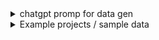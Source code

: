<details>
<summary>
chatgpt promp for data gen
</summary>

for "creator" and "collaborators" use "ids" array
for "name" and "description" use a random project name
for "keywords" use keywords array
for "researchFields" use researchFields array
for "status" use one from status array
for "sponsors" use 1 or 2 from sponsors array
for "geographicScope" use one from geographicScope array
for "participantsAge" use 1 or 2 from participantsAge array
for "goals" create 1 or 2 goals
for "participationTasks" use some element from participationTasks
for "email" use one from emails array
for "startDate" and "createdAt" and "updatedAt" they're of type Date, use random Date

ids: ["651db18215be300c97adcafa","651c66942574e9ebd849127a","651c64876e82d22911542860"]

emails: ["test@test.com","Khellowz@gmail.com","badrahsein@gmail.com"]

keywords: ['skywarn','weather','flood','tornado','thunderstorm','typhoon','snow','ice','wind','damage','storm','noaa','nws','training','meteorology','water quality','dissolved oxygen','salinity']

researchFields: ['climate and weather','chemistry','ecology and environment','nature and outdoors','ocean/water and marine','animals','ecology and environment','astronomy and space','birds','computers and technology','disaster response','geology and earth science','geography','climate and weather','computers and technology','ocean/water and marine','science policy','geology and earth science','biology','health and medicine']

participantsAge: ['seniors','families','elementary school children','teens','targeted group','adults','middle school children','other','general public',]

participationTasks: ['audio video recording','identification','learning','measurement','observation','photography','sample analysis','site selection description','specimen sample collection','data entry','annotation','classification tagging','finding entities','geolocation',]

status: ['active','active_seasonal','inactive','completed','hiatus','pending',]

sponsors: ['NOAA','US','EPA','NASA','BLM','USFS','USGS','NSF','NPS','SI','DOI','NARA']

geographicScope: ['national','florida','alaska','international','world','georgia','u.s.','antarctic peninsula','idaho','rocky mountain national park','global']

</details>

<details>
<summary>
Example projects / sample data
</summary>
[
{
"creator": "651db18215be300c97adcafa",
"collaborators": ["651c66942574e9ebd849127a"],
"name": "Project Alpha",
"description": "A research on climatic conditions.",
"keywords": ["skywarn", "weather", "flood"],
"researchFields": ["climate and weather", "chemistry"],
"status": "active",
"sponsors": ["NOAA", "US"],
"geographicScope": "national",
"participantsAge": ["seniors", "families"],
"goals": ["Improve weather prediction", "Study flood impacts"],
"participationTasks": ["audio video recording", "observation"],
"email": "test@test.com",
"startDate": "2023-05-05T12:00:00.000Z",
"createdAt": "2023-05-01T12:00:00.000Z",
"updatedAt": "2023-05-10T12:00:00.000Z"
},
{
"creator": "651c66942574e9ebd849127a",
"collaborators": ["651c64876e82d22911542860"],
"name": "Project Beta",
"description": "Exploration of marine life.",
"keywords": ["snow", "water quality", "salinity"],
"researchFields": ["ocean/water and marine", "animals"],
"status": "completed",
"sponsors": ["EPA"],
"geographicScope": "international",
"participantsAge": ["teens", "adults"],
"goals": ["Document marine species", "Study water quality"],
"participationTasks": ["measurement", "sample analysis"],
"email": "Khellowz@gmail.com",
"startDate": "2023-03-10T12:00:00.000Z",
"createdAt": "2023-03-01T12:00:00.000Z",
"updatedAt": "2023-03-15T12:00:00.000Z"
},
{
"creator": "651db18215be300c97adcafa",
"collaborators": ["651c64876e82d22911542860", "651c66942574e9ebd849127a"],
"name": "Project Delta",
"description": "Space exploration initiative",
"keywords": ["tornado", "thunderstorm", "typhoon"],
"researchFields": ["astronomy and space", "biology"],
"status": "hiatus",
"sponsors": ["NPS", "SI"],
"geographicScope": "global",
"participantsAge": ["general public"],
"goals": ["Discover new galaxies", "Study black holes"],
"participationTasks": ["annotation", "finding entities"],
"email": "test@test.com",
"startDate": "2023-01-01T12:00:00.000Z"
},
{
"creator": "651c64876e82d22911542860",
"collaborators": ["651db18215be300c97adcafa"],
"name": "Project Epsilon",
"description": "Exploring the depths of the ocean.",
"keywords": ["ice", "wind", "damage"],
"researchFields": ["ocean/water and marine", "ecology and environment"],
"status": "active_seasonal",
"sponsors": ["EPA", "NOAA"],
"geographicScope": "florida",
"participantsAge": ["families", "seniors"],
"goals": ["Document underwater species", "Explore coral reefs"],
"participationTasks": ["photography", "observation"],
"email": "Khellowz@gmail.com",
"startDate": "2023-02-15T12:00:00.000Z"
},
{
"creator": "651c64876e82d22911542860",
"collaborators": ["651db18215be300c97adcafa"],
"name": "Project Gamma",
"description": "Understanding geology.",
"keywords": ["meteorology", "nws", "noaa"],
"researchFields": ["geology and earth science", "geography"],
"status": "pending",
"sponsors": ["NASA", "USGS"],
"geographicScope": "rocky mountain national park",
"participantsAge": ["middle school children", "other"],
"goals": ["Analyze soil components", "Map geographical terrains"],
"participationTasks": ["site selection description", "data entry"],
"email": "badrahsein@gmail.com",
"startDate": "2023-04-20T12:00:00.000Z"
}
]

</details>

